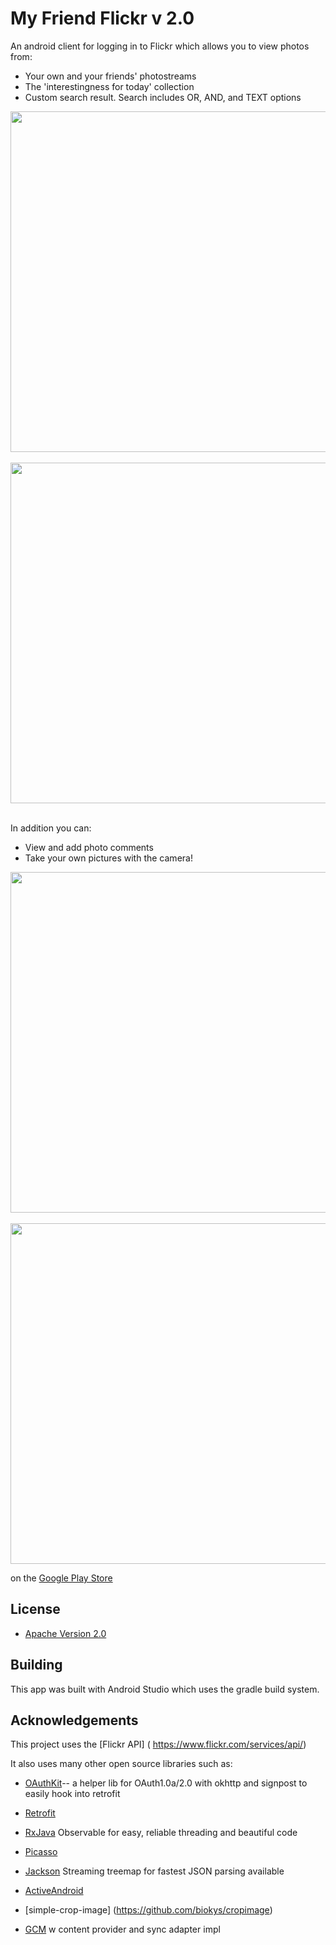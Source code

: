 # My Friend Flickr v 2.0

An android client for logging in to Flickr which allows you to view photos from:

* Your own and your friends' photostreams
* The 'interestingness for today' collection
* Custom search result. Search includes OR, AND, and TEXT options


<img src="http://i.imgur.com/44yj4AE.png" height="545"/>
&nbsp;&nbsp;
<img src="http://i.imgur.com/Eeyx8Ds.png" height="545" />
&nbsp;&nbsp;

In addition you can:

* View and add photo comments
* Take your own pictures with the camera! 

<img src="http://i.imgur.com/FeW5ryx.png" height="545" />
&nbsp;&nbsp;
<img src="http://i.imgur.com/Mi8Zcre.png" height="545" />




 on the [Google Play Store](https://play.google.com/store/apps/details?id=com.anubis.flickr)




## License

* [Apache Version 2.0](http://www.apache.org/licenses/LICENSE-2.0.html)

## Building

This app was built with Android Studio which uses the gradle build system.  

## Acknowledgements

This project uses the [Flickr API] ( https://www.flickr.com/services/api/)

It also uses many other open source libraries such as:

 * [OAuthKit]()-- a helper lib for OAuth1.0a/2.0 with okhttp and signpost to easily hook into retrofit
 
 * [Retrofit]()
 * [RxJava]() Observable for easy, reliable threading and beautiful code
 
 * [Picasso]()
 * [Jackson]()  Streaming treemap for fastest JSON parsing available
 * [ActiveAndroid](https://github.com/pardom/ActiveAndroid)
 * [simple-crop-image] (https://github.com/biokys/cropimage)
 * [GCM]()  w content provider and sync adapter impl




